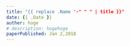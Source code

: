 ```yaml
---
title: "{{ replace .Name "-" " " | title }}"
date: {{ .Date }}
auther: hoge
# description: hogehoge
paperPublished: Jan 2,2018
---
```


